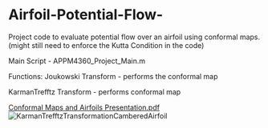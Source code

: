 # Airfoil-Potential-Flow-
Project code to evaluate potential flow over an airfoil using conformal maps. (might still need to enforce the Kutta Condition in the code)

Main Script - APPM4360_Project_Main.m

Functions:
Joukowski Transform - performs the conformal map

KarmanTrefftz Transform - performs conformal map


[Conformal Maps and Airfoils Presentation.pdf](https://github.com/DChoi18/Airfoil-Potential-Flow-/files/9502998/Conformal.Maps.and.Airfoils.Presentation.pdf)
![KarmanTrefftzTransformationCamberedAirfoil](https://user-images.githubusercontent.com/45723662/188800539-ead494aa-29dd-4d2d-8247-65bc4b444182.png)
